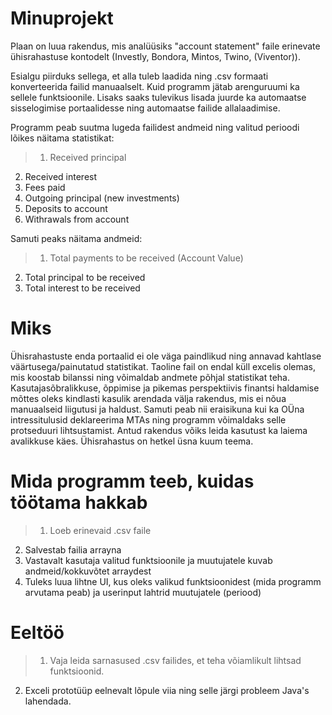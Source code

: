 # Minuprojekt
Plaan on luua rakendus, mis analüüsiks "account statement" faile erinevate ühisrahastuse kontodelt (Investly, Bondora, Mintos, Twino, (Viventor)). 

Esialgu piirduks sellega, et alla tuleb laadida ning .csv formaati konverteerida failid manuaalselt. Kuid programm jätab arenguruumi ka sellele funktsioonile. Lisaks saaks tulevikus lisada juurde ka automaatse sisselogimise portaalidesse ning automaatse failide allalaadimise.

Programm peab suutma lugeda failidest andmeid ning valitud perioodi lõikes näitama statistikat:
>1. Received principal
2. Received interest
3. Fees paid
4. Outgoing principal (new investments)
5. Deposits to account
6. Withrawals from account

Samuti peaks näitama andmeid:
>1. Total payments to be received (Account Value)
2. Total principal to be received
3. Total interest to be received

# Miks
Ühisrahastuste enda portaalid ei ole väga paindlikud ning annavad kahtlase väärtusega/painutatud statistikat. Taoline fail on endal küll excelis olemas, mis koostab bilanssi ning võimaldab andmete põhjal statistikat teha. Kasutajasõbralikkuse, õppimise ja pikemas perspektiivis finantsi haldamise mõttes oleks kindlasti kasulik arendada välja rakendus, mis ei nõua manuaalseid liigutusi ja haldust. Samuti peab nii eraisikuna kui ka OÜna intressitulusid deklareerima MTAs ning programm võimaldaks selle protseduuri lihtsustamist. Antud rakendus võiks leida kasutust ka laiema avalikkuse käes. Ühisrahastus on hetkel üsna kuum teema.

# Mida programm teeb, kuidas töötama hakkab
>1. Loeb erinevaid .csv faile
2. Salvestab failia arrayna
3. Vastavalt kasutaja valitud funktsioonile ja muutujatele kuvab andmeid/kokkuvõtet arraydest
4. Tuleks luua lihtne UI, kus oleks valikud funktsioonidest (mida programm arvutama peab) ja userinput lahtrid muutujatele (periood)

# Eeltöö
>1. Vaja leida sarnasused .csv failides, et teha võiamlikult lihtsad funktsioonid.
2. Exceli prototüüp eelnevalt lõpule viia ning selle järgi probleem Java's lahendada.
